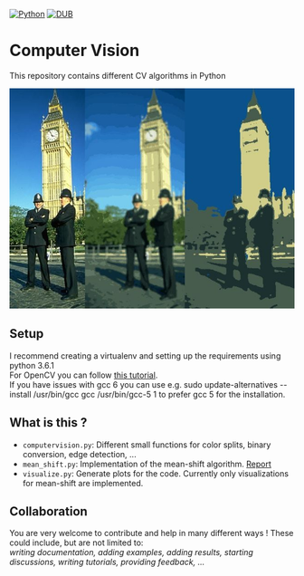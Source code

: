 [![Python](https://img.shields.io/badge/Python-3.6-green.svg)]() [![DUB](https://img.shields.io/dub/l/vibe-d.svg?style=flat-square)]()
# Computer Vision
This repository contains different CV algorithms in Python

![Header Image](report/header_1.jpeg)

## Setup
I recommend creating a virtualenv and setting up the requirements using python 3.6.1  
For OpenCV you can follow [this tutorial](http://cyaninfinite.com/tutorials/installing-opencv-in-ubuntu-for-python-3/).  
If you have issues with gcc 6 you can use e.g. sudo update-alternatives --install /usr/bin/gcc gcc /usr/bin/gcc-5 1 to prefer gcc 5 for the installation.  

## What is this ?
  - `computervision.py`: Different small functions for color splits, binary conversion, edge detection, ...
  - `mean_shift.py`: Implementation of the mean-shift algorithm. [Report](https://docs.google.com/document/d/14Db6y4Svfljd8qHcTz2Z5DY7x0skYbF07nH6m83NyfM/edit?usp=sharing)
  - `visualize.py`: Generate plots for the code. Currently only visualizations for mean-shift are implemented.
  
## Collaboration
You are very welcome to contribute and help in many different ways ! These could include, but are not limited to:  
*writing documentation, adding examples, adding results, starting discussions, writing tutorials, providing feedback, ...*
